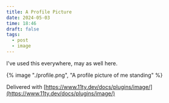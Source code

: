 ```yaml
---
title: A Profile Picture
date: 2024-05-03
time: 18:46
draft: false
tags:
  - post
  - image
---
```


I've used this everywhere, may as well here.

{% image "./profile.png", "A profile picture of me standing" %}

Delivered with [https://www.11ty.dev/docs/plugins/image/](https://www.11ty.dev/docs/plugins/image/)